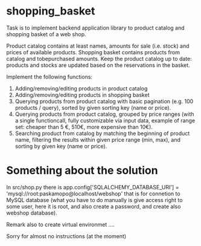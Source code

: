 # shopping_basket
Task is to implement backend application library to product catalog and shopping basket of a web shop.

Product catalog contains at least names, amounts for sale (i.e. stock) and prices of available products.
Shopping basket contains products from catalog and to­be­purchased amounts.
Keep the product catalog up to date: products and stocks are updated based on the reservations in the basket.

Implement the following functions:
1. Adding/removing/editing products in product catalog
2. Adding/removing/editing products in shopping basket
3. Querying products from product catalog with basic pagination (e.g. 100 products / query), sorted by given sorting key (name or price).
4. Querying products from product catalog, grouped by price ranges (with a single functioncall,
   fully customizable via input data, example of range set: cheaper than 5 €, 5­10€,
   more expensive than 10€).
5. Searching product from catalog by matching the beginning of product name,
   filtering the results within given price range (min, max), and sorting by given key (name or price).

# Something about the solution

In src/shop.py there is
app.config['SQLALCHEMY_DATABASE_URI'] = 'mysql://root:paskamopo@localhost/webshop'
that is for connetion to MySQL database (what you have to do manually is give access right to
some user, here it is root, and also create a password, and create also webshop database).

Remark also to create virtual environmet ....

Sorry for almost no instructions (at the moment)
